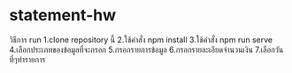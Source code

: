# statement-hw

วิธีการ run
1.clone repository นี้
2.ใช้คำสั่ง npm install
3.ใช้คำสั่ง npm run serve
4.เลือกประเภทของข้อมูลที่จะกรอก
5.กรอกรายการข้อมูล
6.กรอกรายละเอียดจำนวนเงิน
7.เลือกวันที่ๆทำรายการ
